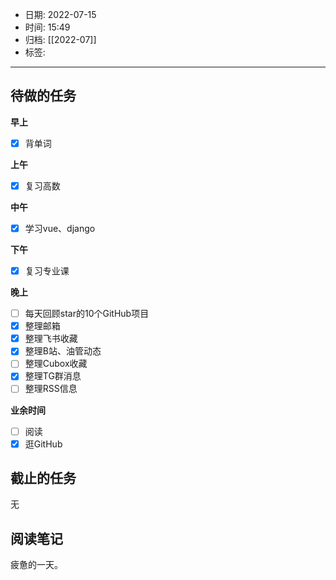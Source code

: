 - 日期: 2022-07-15
- 时间: 15:49
- 归档: [[2022-07]]
- 标签: 
---

## 待做的任务

**早上**

- [x] 背单词

**上午**

- [x] 复习高数

**中午**

- [x] 学习vue、django

**下午**

- [x] 复习专业课

**晚上**

- [ ] 每天回顾star的10个GitHub项目
- [x] 整理邮箱
- [x] 整理飞书收藏
- [x] 整理B站、油管动态
- [ ] 整理Cubox收藏
- [x] 整理TG群消息
- [ ] 整理RSS信息

**业余时间**

- [ ] 阅读 
- [x] 逛GitHub

## 截止的任务

无

## 阅读笔记

疲惫的一天。



